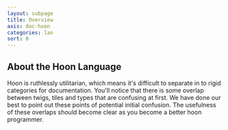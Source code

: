 ```yaml
---
layout: subpage
title: Overview
axis: doc-hoon
categories: lan
sort: 0
---
```


## About the Hoon Language

Hoon is ruthlessly utilitarian, which means it's difficult to separate in to rigid categories for documentation. You'll notice that there is some overlap between twigs, tiles and types that are confusing at first. We have done our best to point out these points of potential initial confusion. The usefulness of these overlaps should become clear as you become a better hoon programmer.